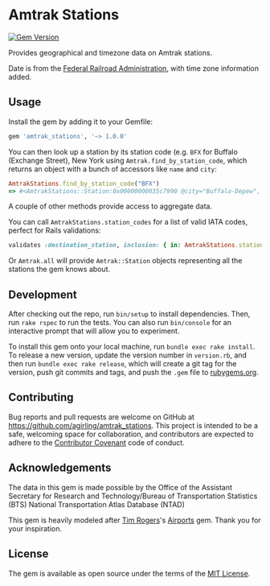 # Amtrak Stations

[![Gem Version](https://badge.fury.io/rb/amtrak_stations.svg)](http://badge.fury.io/rb/amtrak_stations)

Provides geographical and timezone data on Amtrak stations.

Date is from the [Federal Railroad Administration](http://osav-usdot.opendata.arcgis.com/datasets/3e9daf681b154fb19372044f4d52941a_0), with time zone information added.

## Usage

Install the gem by adding it to your Gemfile:

```ruby
gem 'amtrak_stations', '~> 1.0.0'
```

You can then look up a station by its station code (e.g. `BFX` for Buffalo (Exchange Street), New York using `Amtrak.find_by_station_code`, which returns an object with a bunch of accessors like `name` and `city`:

```ruby
AmtrakStations.find_by_station_code("BFX")
=> #<AmtrakStations::Station:0x00000000035c7990 @city="Buffalo-Depew", @latitude="42.907017000270038", @longitude="-78.726584000234652", @name="Buffalo (Depew), New York", @state="NY", @station_code="BUF", @timezone="-5">
```

A couple of other methods provide access to aggregate data.

You can call `AmtrakStations.station_codes` for a list of valid IATA codes, perfect for Rails validations:

```ruby
validates :destination_station, inclusion: { in: AmtrakStations.station_codes, message: "is not a valid station" }
```

Or `Amtrak.all` will provide `Amtrak::Station` objects representing all the stations the gem knows about.

## Development

After checking out the repo, run `bin/setup` to install dependencies. Then, run `rake rspec` to run the tests. You can also run `bin/console` for an interactive prompt that will allow you to experiment.

To install this gem onto your local machine, run `bundle exec rake install`. To release a new version, update the version number in `version.rb`, and then run `bundle exec rake release`, which will create a git tag for the version, push git commits and tags, and push the `.gem` file to [rubygems.org](https://rubygems.org).

## Contributing

Bug reports and pull requests are welcome on GitHub at https://github.com/agirling/amtrak_stations. This project is intended to be a safe, welcoming space for collaboration, and contributors are expected to adhere to the [Contributor Covenant](contributor-covenant.org) code of conduct.

## Acknowledgements

The data in this gem is made possible by the  Office of the Assistant Secretary for Research and Technology/Bureau of Transportation Statistics (BTS) National Transportation Atlas Database (NTAD)

This gem is heavily modeled after [Tim Rogers](https://github.com/timrogers)'s [Airports](https://github.com/timrogers/airports) gem.  Thank you for your inspiration.

## License

The gem is available as open source under the terms of the [MIT License](http://opensource.org/licenses/MIT).
